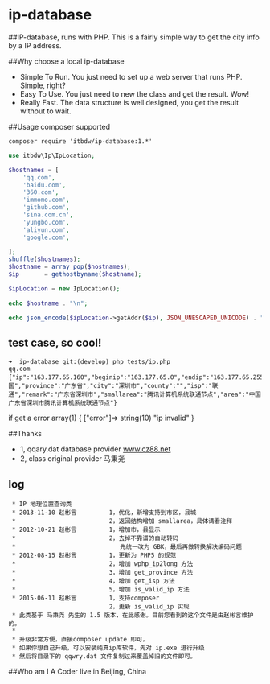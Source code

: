 ip-database
===========

##IP-database, runs with PHP.
This is a fairly simple way to get the city info by a IP address.

##Why choose a local ip-database
+ Simple To Run. You just need to set up a web server that runs PHP. Simple, right?
+ Easy To Use. You just need to new the class and get the result. Wow!
+ Really Fast. The data structure is well designed, you get the result without to wait.

##Usage
composer supported
```
composer require 'itbdw/ip-database:1.*'

```

```php
use itbdw\Ip\IpLocation;

$hostnames = [
    'qq.com',
    'baidu.com',
    '360.com',
    'immomo.com',
    'github.com',
    'sina.com.cn',
    'yungbo.com',
    'aliyun.com',
    'google.com',

];
shuffle($hostnames);
$hostname = array_pop($hostnames);
$ip       = gethostbyname($hostname);

$ipLocation = new IpLocation();

echo $hostname . "\n";

echo json_encode($ipLocation->getAddr($ip), JSON_UNESCAPED_UNICODE) . "\n";
```


## test case, so cool!
```
➜  ip-database git:(develop) php tests/ip.php
qq.com
{"ip":"163.177.65.160","beginip":"163.177.65.0","endip":"163.177.65.255","country":"中国","province":"广东省","city":"深圳市","county":"","isp":"联通","remark":"广东省深圳市","smallarea":"腾讯计算机系统联通节点","area":"中国广东省深圳市腾讯计算机系统联通节点"}
```
if get a error
array(1) { ["error"]=> string(10) "ip invalid" }

##Thanks
+ 1, qqary.dat database provider www.cz88.net
+ 2, class original provider 马秉尧


## log
```
 * IP 地理位置查询类
 * 2013-11-10 赵彬言         1，优化，新增支持到市区，县城
 *                          2，返回结构增加 smallarea，具体请看注释
 * 2012-10-21 赵彬言         1，增加市，县显示
 *                          2，去掉不靠谱的自动转码
 *                             先统一改为 GBK，最后再做转换解决编码问题
 * 2012-08-15 赵彬言         1，更新为 PHP5 的规范
 *                          2，增加 wphp_ip2long 方法
 *                          3，增加 get_province 方法
 *                          4，增加 get_isp 方法
 *                          5，增加 is_valid_ip 方法
 * 2015-06-11 赵彬言         1，支持composer
                            2，更新 is_valid_ip 实现
 * 此类基于 马秉尧 先生的 1.5 版本，在此感谢。目前您看到的这个文件是由赵彬言维护的。
 *
 * 升级非常方便，直接composer update 即可，
 * 如果你想自己升级，可以安装纯真ip库软件，先对 ip.exe 进行升级
 * 然后将目录下的 qqwry.dat 文件复制过来覆盖掉旧的文件即可。
```
##Who am I
A Coder live in Beijing, China
